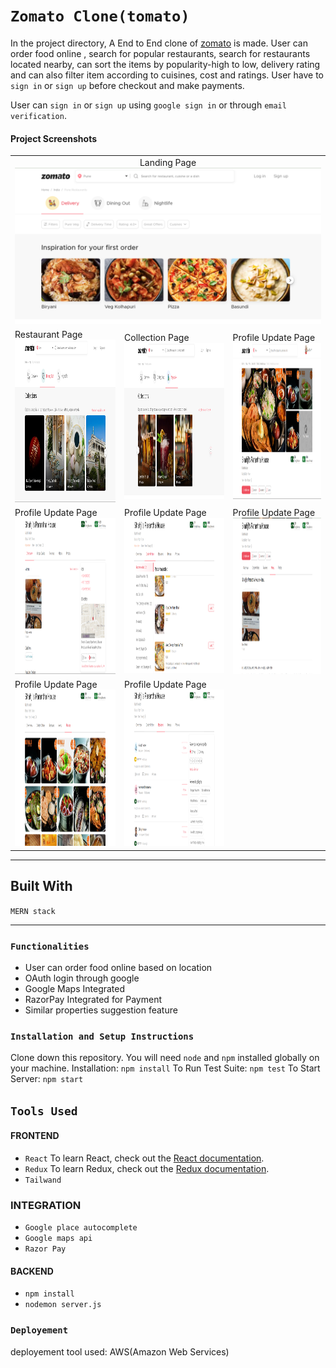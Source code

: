 # `Zomato Clone(tomato)`

In the project directory, A End to End clone of [zomato](https://www.zomato.com/) is made. User can order food online , search for popular restaurants, search for restaurants located nearby, can sort the items by popularity-high to low, delivery rating and can also filter item according to cuisines, cost and ratings. User have to `sign in` or `sign up` before checkout and make payments.

User can `sign in` or `sign up` using `google sign in` or through `email verification`.

#### Project Screenshots

<table>
   <tr align=center>
     <td  colspan=3>Landing Page <img src="delivery.png" width=900 ></td>
  </tr>
  <tr>
    <td>Restaurant Page <img src="dining.png" height=260 ></td>
    <td>Collection Page <img src="nightlife.png" height=250 ></td>
    <td>Profile Update Page<img src="restaurant.png" height=250></td>
  <tr>
   <td>Profile Update Page<img src="overview.png" height=250></td>
     <td>Profile Update Page<img src="order-online.png" height=250></td>
   <td>Profile Update Page<img src="menu.png" height=250></td>
   <tr>
   <td>Profile Update Page<img src="photos.png" height=250></td>
     <td>Profile Update Page<img src="reviews.png" height=250></td>
  
  </tr>
</table>

<hr/>

## Built With


`MERN stack`

<hr/>

### `Functionalities`

- User can order food online based on location
- OAuth login through google
- Google Maps Integrated
- RazorPay Integrated for Payment
- Similar properties suggestion feature

### `Installation and Setup Instructions`

Clone down this repository. You will need `node` and `npm` installed globally on your machine.
Installation:
`npm install`
To Run Test Suite:
`npm test`
To Start Server:
`npm start`


## `Tools Used`

#### FRONTEND

- `React`
  To learn React, check out the [React documentation](https://reactjs.org/).
- `Redux`
  To learn Redux, check out the [Redux documentation](https://redux.js.org/).
- `Tailwand`

### INTEGRATION

- `Google place autocomplete`
- `Google maps api`
- `Razor Pay`

#### BACKEND

- `npm install`
- `nodemon server.js`

### `Deployement`

deployement tool used: AWS(Amazon Web Services)

